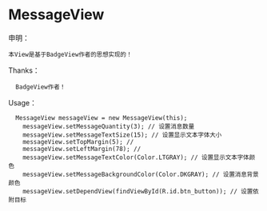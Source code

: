# MessageView

申明：
    
    本View是基于BadgeView作者的思想实现的！

Thanks：
    
      BadgeView作者！
    
 Usage：
    
      MessageView messageView = new MessageView(this);
        messageView.setMessageQuantity(3); // 设置消息数量
        messageView.setMessageTextSize(15); // 设置显示文本字体大小
        messageView.setTopMargin(5); //
        messageView.setLeftMargin(78); //
        messageView.setMessageTextColor(Color.LTGRAY); // 设置显示文本字体颜色
        messageView.setMessageBackgroundColor(Color.DKGRAY); // 设置消息背景颜色
        messageView.setDependView(findViewById(R.id.btn_button)); // 设置依附目标
